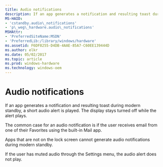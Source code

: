 ```yaml
---
title: Audio notifications
description: If an app generates a notification and resulting toast during modern standby, a short audio alert is played. The display stays turned off while the alert plays.
MS-HAID:
- 'cstandby.audio\_notifications'
- 'p\_weg\_hardware.audio\_notifications'
MSHAttr:
- 'PreferredSiteName:MSDN'
- 'PreferredLib:/library/windows/hardware'
ms.assetid: F6DF8255-D4DB-4AAE-85A7-C60EE139444D
ms.author: elkr
ms.date: 05/02/2017
ms.topic: article
ms.prod: windows-hardware
ms.technology: windows-oem
---
```


# Audio notifications


If an app generates a notification and resulting toast during modern standby, a short audio alert is played. The display stays turned off while the alert plays.

The common case for an audio notification is if the user receives email from one of their Favorites using the built-in Mail app.

Apps that are not on the lock screen cannot generate audio notifications during modern standby.

If the user has muted audio through the Settings menu, the audio alert does not play.

 

 






